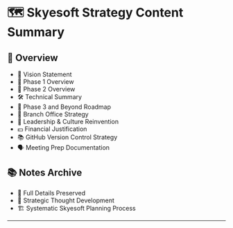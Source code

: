 # 🗺️ Skyesoft Strategy Content Summary

## 🌟 Overview
- 🚀 Vision Statement
- 🚀 Phase 1 Overview
- 🚀 Phase 2 Overview
- 🛠️ Technical Summary
- 🚀 Phase 3 and Beyond Roadmap
- 🏢 Branch Office Strategy
- 📢 Leadership & Culture Reinvention
- 💵 Financial Justification
- 📚 GitHub Version Control Strategy
- 🗣️ Meeting Prep Documentation

## 📚 Notes Archive
- 📖 Full Details Preserved
- 🧠 Strategic Thought Development
- 🏗️ Systematic Skyesoft Planning Process

---